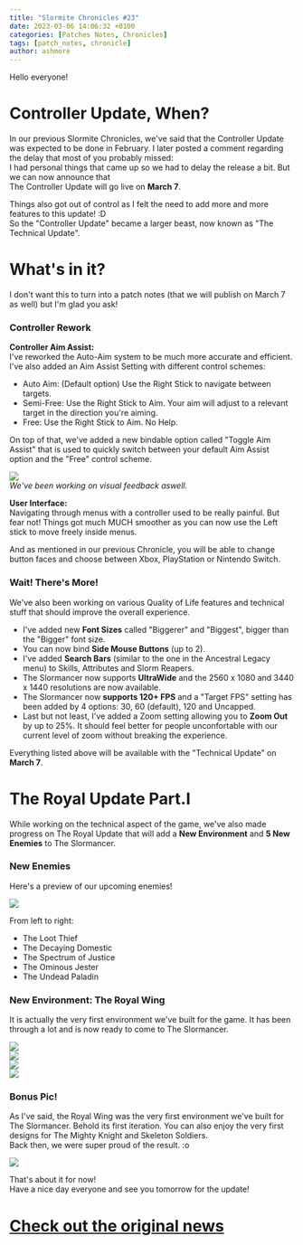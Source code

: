 ```yaml
---
title: "Slormite Chronicles #23"
date: 2023-03-06 14:06:32 +0100
categories: [Patches Notes, Chronicles]
tags: [patch_notes, chronicle]
author: ashmore
---
```

Hello everyone!  
  
Controller Update, When?
========================

  
In our previous Slormite Chronicles, we've said that the Controller Update was expected to be done in February. I later posted a comment regarding the delay that most of you probably missed:  
I had personal things that came up so we had to delay the release a bit. But we can now announce that   
 The Controller Update will go live on **March 7**.  
  
Things also got out of control as I felt the need to add more and more features to this update! :D  
So the "Controller Update" became a larger beast, now known as "The Technical Update".  
  
What's in it?
=============

  
I don't want this to turn into a patch notes (that we will publish on March 7 as well) but I'm glad you ask!  
  
### Controller Rework

  
**Controller Aim Assist:**  
I've reworked the Auto-Aim system to be much more accurate and efficient.   
I've also added an Aim Assist Setting with different control schemes:  
* Auto Aim: (Default option) Use the Right Stick to navigate between targets.
* Semi-Free: Use the Right Stick to Aim. Your aim will adjust to a relevant target in the direction you're aiming.
* Free: Use the Right Stick to Aim. No Help.

On top of that, we've added a new bindable option called "Toggle Aim Assist" that is used to quickly switch between your default Aim Assist option and the "Free" control scheme.  
  
![](/assets/patch_notes/b0522973b52d375444475546a8b368bcb1b79918)  
*We've been working on visual feedback aswell.*  
  
**User Interface:**  
Navigating through menus with a controller used to be really painful. But fear not! Things got much MUCH smoother as you can now use the Left stick to move freely inside menus.  
  
And as mentioned in our previous Chronicle, you will be able to change button faces and choose between Xbox, PlayStation or Nintendo Switch.  
  
  
### Wait! There's More!

  
We've also been working on various Quality of Life features and technical stuff that should improve the overall experience.   
  
* I've added new **Font Sizes** called "Biggerer" and "Biggest", bigger than the "Bigger" font size.
* You can now bind **Side Mouse Buttons** (up to 2).
* I've added **Search Bars** (similar to the one in the Ancestral Legacy menu) to Skills, Attributes and Slorm Reapers.
* The Slormancer now supports **UltraWide** and the 2560 x 1080 and 3440 x 1440 resolutions are now available.
* The Slormancer now **supports 120+ FPS** and a "Target FPS" setting has been added by 4 options: 30, 60 (default), 120 and Uncapped.
* Last but not least, I've added a Zoom setting allowing you to **Zoom Out** by up to 25%. It should feel better for people unconfortable with our current level of zoom without breaking the experience.

  
Everything listed above will be available with the "Technical Update" on **March 7**.  
  
The Royal Update Part.I
=======================

  
While working on the technical aspect of the game, we've also made progress on The Royal Update that will add a **New Environment** and **5 New Enemies** to The Slormancer.  
  
### New Enemies

  
Here's a preview of our upcoming enemies!  
  
![](/assets/patch_notes/19bb9bd95b1783580c9d7e44ed88b86e1553f44b)  
  
From left to right:  
* The Loot Thief
* The Decaying Domestic
* The Spectrum of Justice
* The Ominous Jester
* The Undead Paladin

  
### New Environment: The Royal Wing

  
It is actually the very first environment we've built for the game. It has been through a lot and is now ready to come to The Slormancer.  
  
![](/assets/patch_notes/98fe3076c128e92dc87c5f2f43198148869fc78d)  
![](/assets/patch_notes/1cd8d7f54b5a5e7d1e19b49deb6abf48ea28b190)  
![](/assets/patch_notes/8a3a0c1e9ee14fdeea680e08940fc69e7c4c6bf4)  
![](/assets/patch_notes/af04b69ded29cb1e9b9582119f12cc807978e73c)  
  
### Bonus Pic!

  
As I've said, the Royal Wing was the very first environment we've built for The Slormancer. Behold its first iteration. You can also enjoy the very first designs for The Mighty Knight and Skeleton Soldiers.  
Back then, we were super proud of the result. :o  
  
![](/assets/patch_notes/71b553f510a0fb1d29480c7c43d84282d02f186d)  
  
  
That's about it for now!  
Have a nice day everyone and see you tomorrow for the update!

# <a href="https://steamstore-a.akamaihd.net/news/externalpost/steam_community_announcements/5070528176576696993" target="_blank">Check out the original news</a>